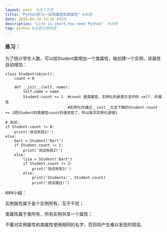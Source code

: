 ```yaml
---
layout: post  #这个不变
title: "Python学习——实例属性和类属性" #标题
date: 2019-06-10 14:16 #时间
description: "Life is short,You need Python"  #说明
tag: python #这是分类标签
---
```


### 练习：
为了统计学生人数，可以给Student类增加一个类属性，每创建一个实例，该属性自动增加：
```
class Student(object):
    count = 0

    def __init__(self, name):
        self.name = name
        Student.count += 1  #count 是类属性，实例化的是类方法中的 self. 的属性
                            #实例化时通过__init__方法下面的Student.count += 1把Student的类属性count的值改变了，所以每次实例化递增1

# 测试:
if Student.count != 0:
    print('测试失败1!')
else:
    bart = Student('Bart')
    if Student.count != 1:
        print('测试失败2!')
    else:
        lisa = Student('Bart')
        if Student.count != 2:
            print('测试失败3!')
        else:
            print('Students:', Student.count)
            print('测试通过!')

```
###小结：

实例属性属于各个实例所有，互不干扰；

类属性属于类所有，所有实例共享一个属性；

不要对实例属性和类属性使用相同的名字，否则将产生难以发现的错误。
